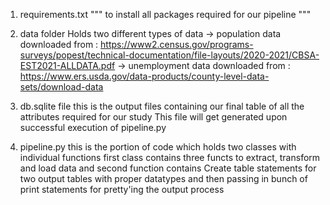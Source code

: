 <This is the Basic example of an ETL pipeline>

1) requirements.txt
""" 
to install all packages required for our pipeline
"""

2) data folder
Holds two different types of data
-> population data
   downloaded from : https://www2.census.gov/programs-surveys/popest/technical-documentation/file-layouts/2020-2021/CBSA-EST2021-ALLDATA.pdf
-> unemployment data 
   downloaded from : https://www.ers.usda.gov/data-products/county-level-data-sets/download-data

3) db.sqlite file
    this is the output files containing our final table of all the attributes required for our study
    This file will get generated upon successful execution of pipeline.py

4) pipeline.py
    this is the portion of code which holds two classes with individual functions
    first class contains three functs to extract, transform and load data
    and second function contains Create table statements for two output tables with proper datatypes and then passing in bunch of print statements for pretty'ing the output process